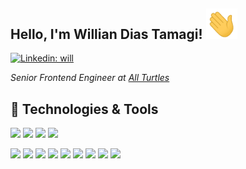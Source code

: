<h2>
  Hello, I'm Willian Dias Tamagi! <img src="https://raw.githubusercontent.com/wdtamagi/wdtamagi/main/hand.gif" width="50">
</h2>

[![Linkedin: will](https://img.shields.io/badge/willian--tamagi-blue?style=flat-square&logo=Linkedin&logoColor=white&link=https://www.linkedin.com/in/willian-tamagi/)](https://www.linkedin.com/in/willian-tamagi/)

<p>
  <em>
    Senior Frontend Engineer at <a href="https://all-turtles.com/">All Turtles</a>
  </em>
</p>

## 🔧 Technologies & Tools

![](https://img.shields.io/badge/Typescript-blue?logo=typescript)
![](https://img.shields.io/badge/Javascript-gray?logo=javascript)
![](https://img.shields.io/badge/CSS-blue?logo=css3)
![](https://img.shields.io/badge/HTML-gray?logo=html5)

![](https://img.shields.io/badge/GraphQL-purple?logo=graphql)
![](https://img.shields.io/badge/React-blue?logo=react)
![](https://img.shields.io/badge/Svelte-gray?logo=svelte)
![](https://img.shields.io/badge/Redux-purple?logo=redux)
![](https://img.shields.io/badge/Styled-Components-gray?logo=styled-components)
![](https://img.shields.io/badge/Emotion-gray)
![](https://img.shields.io/badge/Jest-purple?logo=jest)
![](https://img.shields.io/badge/RTL-gray)
![](https://img.shields.io/badge/Cypress-gray?logo=cypress)
